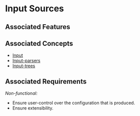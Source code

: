 # Input Sources

## Associated Features



## Associated Concepts

- [Input](./input.md)
- [Input-parsers](./parsers.md)
- [Input-trees](./trees.md)

## Associated Requirements
_Non-functional:_
- Ensure user-control over the configuration that is produced.
- Ensure extensibility.